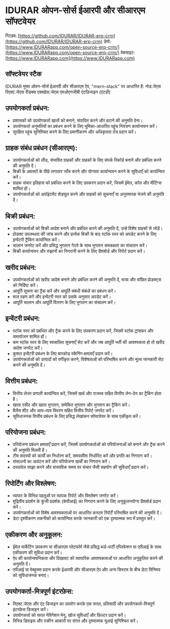 # IDURAR ओपन-सोर्स ईआरपी और सीआरएम सॉफ्टवेयर

गिटहब: [https://github.com/IDURAR/IDURAR-erp-crm](https://github.com/IDURAR/IDURAR-erp-crm)
डेमो: [https://www.IDURARapp.com/open-source-erp-crm/](https://www.IDURARapp.com/open-source-erp-crm/)
वेबसाइट: [https://www.IDURARapp.com](https://www.IDURARapp.com)

## सॉफ्टवेयर स्टैक

IDURAR मुफ्त ओपन-सोर्स ईआरपी और सीआरएम ऐप, "mern-stack" पर आधारित है: नोड.जेएस रिएक्ट.जेएस रीडक्स एक्सप्रेस.जेएस एमओएनजीबी एंटडिजाइन (एंटडी)

## उपयोगकर्ता प्रबंधन:

- प्रशासकों को उपयोगकर्ता खातों को बनाने, संपादित करने और हटाने की अनुमति देना।
- उपयोगकर्ता अनुमतियों का प्रबंधन करने के लिए भूमिका-आधारित पहुंच नियंत्रण कार्यान्वयन करें।
- सुरक्षित पहुंच सुनिश्चित करने के लिए प्रमाणीकरण और अधिकृतता तंत्र प्रदान करें।

## ग्राहक संबंध प्रबंधन (सीआरएम):

- उपयोगकर्ताओं को लीड, संभावित ग्राहकों और ग्राहकों के लिए संपर्क रिकॉर्ड बनाने और प्रबंधित करने की अनुमति दें।
- बिक्री के अवसरों के पीछे लगातार जाँच करने और योग्यता कार्यान्वयन करने के सुविधाएँ को कार्यान्वित करें।
- ग्राहक संचार इतिहास को प्रबंधित करने के लिए उपकरण प्रदान करें, जिसमें ईमेल, कॉल और मीटिंग्स शामिल हों।
- उपयोगकर्ताओं को अपॉइंटमेंट शेड्यूल करने और ग्राहकों को सूचनाएँ या अनुस्मारक भेजने की अनुमति दें।

## बिक्री प्रबंधन:

- उपयोगकर्ताओं को बिक्री आदेश बनाने और प्रबंधित करने की अनुमति दें, उन्हें विशेष ग्राहकों से जोड़ें।
- प्रोडक्ट उपलब्धता की जांच करने और प्रत्येक बिक्री के बाद स्टॉक स्तर को अपडेट करने के लिए इन्वेंटरी ट्रैकिंग कार्यान्वित करें।
- चालान जनरेट करें और प्रसिद्ध भुगतान गेटवे के साथ भुगतान समकक्षता का संचालन करें।
- बिक्री कार्यान्वयन और रुझानों का निगरानी करने के लिए डैशबोर्ड और रिपोर्ट प्रदान करें।

## खरीद प्रबंधन:

- उपयोगकर्ताओं को खरीद आदेश बनाने और प्रबंधित करने की अनुमति दें, मात्रा और वांछित प्रोडक्ट्स को निर्दिष्ट करें।
- आपूर्ति सूचना का ट्रैक करें और आपूर्ति संबंधी संबंधों का प्रबंधन करें।
- माल ग्रहण करें और इन्वेंटरी स्तर को उसके अनुसार अपडेट करें।
- आपूर्ति चालान और आपूर्ति वितरण के लिए भुगतान का संचालन करें।

## इन्वेंटरी प्रबंधन:

- स्टॉक स्तर को प्रबंधित और ट्रैक करने के लिए उपकरण प्रदान करें, जिसमें स्टॉक ट्रांसफर और समायोजन शामिल हों।
- कम स्टॉक स्तर के लिए स्वचालित सूचनाएँ सेट करें और जब आपूर्ति भर्ती की आवश्यकता हो तो खरीद आदेश जनरेट करें।
- कुशल इन्वेंटरी प्रबंधन के लिए बारकोड स्कैनिंग क्षमताएँ प्रदान करें।
- उपयोगकर्ताओं को उत्पादों को वर्गीकृत करने, विशेषताओं को परिभाषित करने और मूल्य जानकारी सेट करने की अनुमति दें।

## वित्तीय प्रबंधन:

- वित्तीय लेजर प्रणाली कार्यान्वित करें, जिसमें खर्च और राजस्व सहित वित्तीय लेन-देन का ट्रैकिंग होता है।
- खाता रसीद और खाता भुगतान, समेकित भुगतान और भुगतान का ट्रैकिंग करें।
- बैलेंस शीट और आय-व्यय विवरण सहित वित्तीय रिपोर्ट जनरेट करें।
- सुविधाजनक वित्तीय प्रबंधन के लिए प्रसिद्ध लेखांकन सॉफ्टवेयर के साथ एकीकृत करें।

## परियोजना प्रबंधन:

- परियोजना प्रबंधन क्षमताएँ प्रदान करें, जिसमें उपयोगकर्ताओं को परियोजनाओं को बनाने और ट्रैक करने की अनुमति मिलती है।
- टीम सदस्यों को कार्यों का निर्धारण करें, समयसीमा निर्धारित करें और प्रगति का निगरान करें।
- संसाधनों का आवंटन करें और परियोजना खर्चों का निगरान करें।
- दस्तावेज़ साझा करने और वास्तविक समय पर संचार जैसी सहयोग की सुविधाएँ प्रदान करें।

## रिपोर्टिंग और विश्लेषण:

- व्यापार के विभिन्न पहलुओं पर व्यापक रिपोर्ट और विश्लेषण जनरेट करें।
- मुद्रितीय प्रदर्शन के कुंजी प्रदर्शक (केपीआई) का निगरान करने के लिए अनुकूलनयोग्य डैशबोर्ड प्रदान करें।
- उपयोगकर्ताओं को विशेष आवश्यकताओं पर आधारित कस्टम रिपोर्टें परिभाषित करने की अनुमति दें।
- डेटा दृश्यीकरण तकनीकों को कार्यान्वित करके जानकारी को एक दृश्यात्मक रूप में प्रस्तुत करें।

## एकीकरण और अनुकूलन:

- ईमेल मार्केटिंग उपकरण या सीआरएम प्लेटफॉर्म जैसे प्रसिद्ध थर्ड-पार्टी एप्लिकेशन या एपीआई के साथ एकीकरण की सुविधा प्रदान करें।
- ऐप की कार्यान्वयनिकता और दिखावट को व्यापारिक आवश्यकताओं पर आधारित अनुकूलित करने की अनुमति दें।
- एपीआई या वेबहुक्स प्रदान करके ईआरपी और सीआरएम ऐप और अन्य सिस्टम के बीच डेटा विनिमय को सुविधाजनक बनाएं।

## उपयोगकर्ता-मित्रपूर्ण इंटरफ़ेस:

- रिएक्ट.जेएस और एंट डिजाइन का उपयोग करके एक सरल, प्रतिसादी और उपयोगकर्ता-मित्रपूर्ण इंटरफ़ेस डिजाइन करें।
- उपयोगकर्ता को सरल नेविगेशन मेनू, खोज सुविधाएँ और फ़िल्टर प्रदान करें।
- विभिन्न डिवाइस और स्क्रीन आकारों पर संगत और दृश्यात्मक यूआई सुनिश्चित करें।